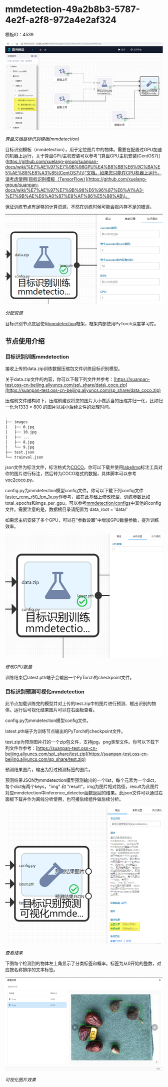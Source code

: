 # mmdetection-49a2b8b3-5787-4e2f-a2f8-972a4e2af324

模板ID：4539

![](../.gitbook/assets/untitled-e9a40490-020f-476f-8067-49559cf2c56c%20%282%29.png)

_算盘文档目标识别模板\(mmdetection\)_

目标识别模板（mmdetection），用于定位图片中的物体。需要在配置过GPU加速的机器上运行，关于算盘GPU主机安装可以参考“\[算盘GPU主机安装\(CentOS7\)\]\([https://github.com/xuelang-group/suanpan-docs/wiki/%E7%AE%97%E7%9B%98GPU%E4%B8%BB%E6%9C%BA%E5%AE%89%E8%A3%85\(CentOS7\)\)”文档。如果您只能在CPU机器上运行，请考虑使用\[目标识别模板（TensorFlow）\]\(https://github.com/xuelang-group/suanpan-docs/wiki/%E7%AE%97%E7%9B%98%E6%96%87%E6%A1%A3-%E7%9B%AE%E6%A0%87%E8%AF%86%E5%88%AB\)。](https://github.com/xuelang-group/suanpan-docs/wiki/%E7%AE%97%E7%9B%98GPU%E4%B8%BB%E6%9C%BA%E5%AE%89%E8%A3%85%28CentOS7%29%29”文档。如果您只能在CPU机器上运行，请考虑使用[目标识别模板（TensorFlow）]%28https://github.com/xuelang-group/suanpan-docs/wiki/%E7%AE%97%E7%9B%98%E6%96%87%E6%A1%A3-%E7%9B%AE%E6%A0%87%E8%AF%86%E5%88%AB%29。)

保证训练节点有足够的计算资源，不然在训练时候可能会报内存不足的错误。

![](../.gitbook/assets/untitled-2d3c2c97-024b-4c8d-a4c2-640c4bf53642%20%282%29.png)

_分配资源_

目标识别节点底层使用[mmdetection](https://github.com/open-mmlab/mmdetection)框架，框架内部使用PyTorch深度学习库。

## **节点使用介绍**

### 目标识别训练mmdetection

接收上传的data.zip训练数据压缩包文件训练目标识别模型。

关于data.zip文件的内容，你可以下载下列文件并参考：[https://suanpan-test.oss-cn-beijing.aliyuncs.com/sp\_share/data\_coco.zip](https://suanpan-test.oss-cn-beijing.aliyuncs.com/sp_share/data_coco.zip)

压缩前文件结构如下，压缩前建议将您的图片大小做适当的压缩并归一化，比如归一化为1333 \* 800 的图片以减小后续文件的处理时间。

```text
.
├── images
│   ├── 0.jpg
│   ├── 10.jpg
│   ├── ...
│   ├── 8.jpg
│   └── 9.jpg
├── test.json
└── trainval.json
```

json文件为标注文件，标注格式为[COCO](http://cocodataset.org/#format-data)。你可以下载并使用[labelImg](https://tzutalin.github.io/labelImg/)标注工具对你的图片进行标注，然后转为COCO格式的数据，具体脚本可以参考[voc2coco.py](https://github.com/Tony607/voc2coco/blob/master/voc2coco.py)。

config.py为mmdetection模型config文件。你可以下载下列config文件[faster\_rcnn\_r50\_fpn\_1x.py](https://suanpan-test.oss-cn-beijing.aliyuncs.com/sp_share/faster_rcnn_r50_fpn_1x.py)作参考，或在此基础上修改模型、训练参数比如total\_epochs和imgs\_per\_gpu。可以参考[mmdetection/configs](https://github.com/open-mmlab/mmdetection/tree/master/configs)中其他的config文件。需要注意的是，数据根目录请配置为 data\_root = 'data/'

如果您主机安装了多个GPU，可以在“参数设置”中增加GPU数量参数，提升训练效率。

![](../.gitbook/assets/untitled-004d9e2e-8c34-47b8-8035-ec13f865ac57%20%282%29.png)

_修改GPU数量_

训练结束后latest.pth端子会输出一个PyTorch的checkpoint文件。

### 目标识别预测可视化mmdetection

此节点加载训练完的模型并对上传的test.zip中的图片进行预测、框出识别的物体。运行后可视化结果图片可以在右面板查看。

config.py为mmdetection模型config文件。

latest.pth端子为训练节点输出的PyTorch的checkpoint文件。

test.zip为预测图片打的一个zip包文件，支持jpg，png类型文件。你可以下载下列文件作参考：[https://suanpan-test.oss-cn-beijing.aliyuncs.com/sp\_share/test.zip](https://suanpan-test.oss-cn-beijing.aliyuncs.com/sp_share/test.zip)

预测结果图片，输出为打过预测标签的图片。

预测结果JSON为mmdetection模型预测输出的一个list，每个元素为一个dict，每个dict有两个keys，"img" 和 "result"，img为图片相对路径，result为此图片对应mmdetection中inference\_detector函数返回的结果。此json文件可以通过右面板下载并作为离线分析使用，也可接后续组件做后续分析。

![](../.gitbook/assets/untitled-20e6da11-b931-4bcc-aba2-82efb846ef6c%20%281%29.png)

_查看结果_

下图每个检测到的物体左上角显示了分类标签和概率。标签为从0开始的整数，对应按名称排序的文本标签。

![](../.gitbook/assets/untitled-09f7f3be-48ee-4627-bebf-1e21d5ac9023%20%281%29.png)

_可视化图片效果_

